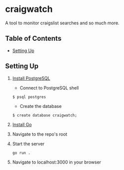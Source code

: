 # craigwatch
A tool to monitor craigslist searches and so much more.

## Table of Contents

- [Setting Up](#setting-up)

## Setting Up

1. [Install PostgreSQL](https://www.postgresql.org/download/)
    - Connect to PostgreSQL shell

    ```
    $ psql postgres
    ```

    - Create the database

    ```
    $ create database craigwatch;
    ```

2. [Install Go](https://golang.org/doc/install)
3. Navigate to the repo's root
4. Start the server

    ```
    go run .
    ```
5. Navigate to localhost:3000 in your browser